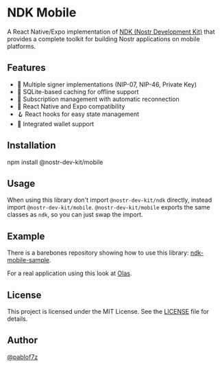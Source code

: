# NDK Mobile

A React Native/Expo implementation of [NDK (Nostr Development Kit)](https://github.com/nostr-dev-kit/ndk) that provides a complete toolkit for building Nostr applications on mobile platforms.

## Features

- 🔐 Multiple signer implementations (NIP-07, NIP-46, Private Key)
- 💾 SQLite-based caching for offline support
- 🔄 Subscription management with automatic reconnection
- 📱 React Native and Expo compatibility
- 🪝 React hooks for easy state management
- 👛 Integrated wallet support

## Installation

npm install @nostr-dev-kit/mobile

## Usage

When using this library don't import `@nostr-dev-kit/ndk` directly, instead import `@nostr-dev-kit/mobile`. `@nostr-dev-kit/mobile` exports the same classes as `ndk`, so you can just swap the import.

## Example

There is a barebones repository showing how to use this library:
[ndk-mobile-sample](https://github.com/pablof7z/ndk-mobile-sample).

For a real application using this look at [Olas](https://github.com/pablof7z/snapstr).

## License

This project is licensed under the MIT License. See the [LICENSE](LICENSE) file for details.

## Author

[@pablof7z](https://njump.me/f7z.io)
